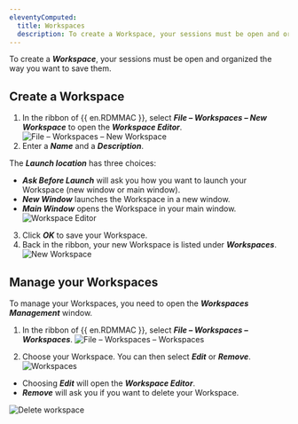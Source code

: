 ```yaml
---
eleventyComputed:
  title: Workspaces
  description: To create a Workspace, your sessions must be open and organized the way you want to save them.
---
```

To create a ***Workspace***, your sessions must be open and organized the way you want to save them.

## Create a Workspace
1. In the ribbon of {{ en.RDMMAC }}, select ***File – Workspaces – New Workspace*** to open the ***Workspace Editor***.
![File – Workspaces – New Workspace](https://cdnweb.devolutions.net/docs/en/rdm/mac/RDMMac6036.png)
1. Enter a ***Name*** and a ***Description***.

The ***Launch location*** has three choices:

* ***Ask Before Launch*** will ask you how you want to launch your Workspace (new window or main window).
* ***New Window*** launches the Workspace in a new window.
* ***Main Window*** opens the Workspace in your main window.
![Workspace Editor](https://cdnweb.devolutions.net/docs/en/rdm/mac/RDMMac6037.png)
3. Click ***OK*** to save your Workspace.
4. Back in the ribbon, your new Workspace is listed under ***Workspaces***.
![New Workspace](https://cdnweb.devolutions.net/docs/en/rdm/mac/RDMMac6045.png)

## Manage your Workspaces

To manage your Workspaces, you need to open the ***Workspaces Management*** window.

1. In the ribbon of {{ en.RDMMAC }}, select ***File – Workspaces – Workspaces***.
![File – Workspaces – Workspaces](https://cdnweb.devolutions.net/docs/en/rdm/mac/RDMMac6036.png)

1. Choose your Workspace. You can then select ***Edit*** or ***Remove***.
![Workspaces](https://cdnweb.devolutions.net/docs/en/rdm/mac/RDMMac2147.png)

* Choosing ***Edit*** will open the ***Workspace Editor***.
* ***Remove*** will ask you if you want to delete your Workspace.

![Delete workspace](https://cdnweb.devolutions.net/docs/en/rdm/mac/RDMMac2148.png)

